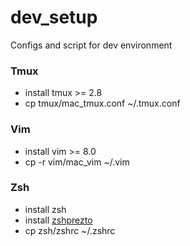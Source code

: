 # dev_setup
Configs and script for dev environment

### Tmux
* install tmux >= 2.8
* cp tmux/mac_tmux.conf ~/.tmux.conf

### Vim
* install vim >= 8.0
* cp -r vim/mac_vim ~/.vim

### Zsh
* install zsh
* install [zshprezto](https://github.com/sorin-ionescu/prezto)
* cp zsh/zshrc ~/.zshrc
